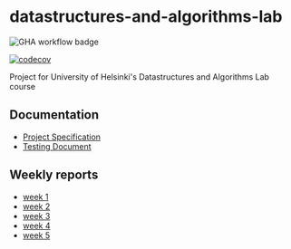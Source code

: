 # datastructures-and-algorithms-lab

![GHA workflow badge](https://github.com/nicolaskivimaki/tiralabra/workflows/CI/badge.svg)

[![codecov](https://codecov.io/gh/nicolaskivimaki/ohtuvarasto/branch/main/graph/badge.svg?token=PN7SO3X1KQ)](https://codecov.io/gh/nicolaskivimaki/tiralabra)

Project for University of Helsinki's Datastructures and Algorithms Lab course

## Documentation
- [Project Specification](https://github.com/nicolaskivimaki/tiralabra/blob/main/documentation/project_specification.md)
- [Testing Document](https://github.com/nicolaskivimaki/tiralabra/blob/main/documentation/testing_document.md)

## Weekly reports
- [week 1](https://github.com/nicolaskivimaki/tiralabra/blob/main/documentation/weekly_reports/week1.md)
- [week 2](https://github.com/nicolaskivimaki/tiralabra/blob/main/documentation/weekly_reports/week2.md)
- [week 3](https://github.com/nicolaskivimaki/tiralabra/blob/main/documentation/weekly_reports/week3.md)
- [week 4](https://github.com/nicolaskivimaki/tiralabra/blob/main/documentation/weekly_reports/week4.md)
- [week 5](https://github.com/nicolaskivimaki/tiralabra/blob/main/documentation/weekly_reports/week5.md)
